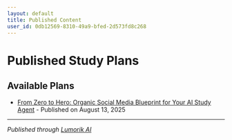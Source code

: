 ```yaml
---
layout: default
title: Published Content
user_id: 0db12569-8310-49a9-bfed-2d573fd8c268
---
```


# Published Study Plans

## Available Plans

- [From Zero to Hero: Organic Social Media Blueprint for Your AI Study Agent](./7232dc16-ca98-4859-a2d8-2fddacf2d457/) - Published on August 13, 2025

---

*Published through [Lumorik AI](https://lumorik.ai)*
